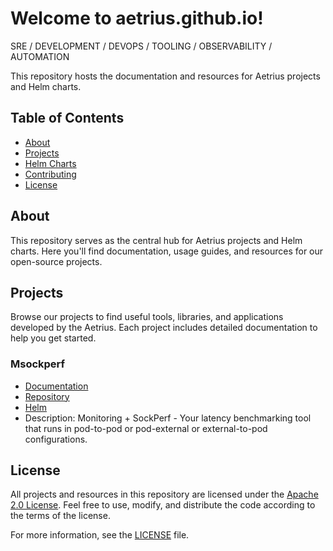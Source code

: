 # Welcome to aetrius.github.io!

SRE / DEVELOPMENT / DEVOPS / TOOLING / OBSERVABILITY / AUTOMATION

This repository hosts the documentation and resources for Aetrius projects and Helm charts.

## Table of Contents

- [About](#about)
- [Projects](#projects)
- [Helm Charts](#helm-charts)
- [Contributing](#contributing)
- [License](#license)

## About

This repository serves as the central hub for Aetrius projects and Helm charts. Here you'll find documentation, usage guides, and resources for our open-source projects.

## Projects

Browse our projects to find useful tools, libraries, and applications developed by the Aetrius. Each project includes detailed documentation to help you get started.

### Msockperf

- [Documentation](https://github.com/aetrius/msockperf)
- [Repository](https://github.com/aetrius/msockperf)
- [Helm](https://github.com/aetrius/aetrius.github.io/msockperf)
- Description: Monitoring + SockPerf - Your latency benchmarking tool that runs in pod-to-pod or pod-external or external-to-pod configurations.

<!-- ## Contributing

We welcome contributions from the community! Whether it's reporting bugs, suggesting new features, or submitting pull requests, your contributions help improve our projects and make them more robust.

Please refer to our [contribution guidelines](https://github.com/aetrius/msockperf/CONTRIBUTING.md) for more information on how to contribute. -->

## License

All projects and resources in this repository are licensed under the [Apache 2.0 License](https://github.com/aetrius/aetrius.github.io/LICENSE). Feel free to use, modify, and distribute the code according to the terms of the license.

For more information, see the [LICENSE](https://github.com/aetrius/aetrius.github.io/LICENSE) file.

